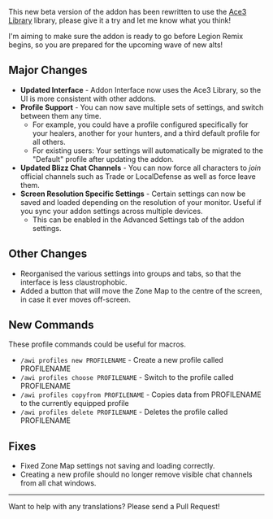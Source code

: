 This new beta version of the addon has been rewritten to use the [Ace3 Library](https://www.wowace.com/projects/ace3) library, please give it a try and let me know what you think!

I'm aiming to make sure the addon is ready to go before Legion Remix begins, so you are prepared for the upcoming wave of new alts!

## Major Changes
- **Updated Interface** - Addon Interface now uses the Ace3 Library, so the UI is more consistent with other addons.
- **Profile Support** - You can now save multiple sets of settings, and switch between them any time. 
  - For example, you could have a profile configured specifically for your healers, another for your hunters, and a third default profile for all others.
  - For existing users: Your settings will automatically be migrated to the "Default" profile after updating the addon.
- **Updated Blizz Chat Channels** - You can now force all characters to _join_ official channels such as Trade or LocalDefense as well as force leave them.
- **Screen Resolution Specific Settings** - Certain settings can now be saved and loaded depending on the resolution of your monitor. Useful if you sync your addon settings across multiple devices.
  - This can be enabled in the Advanced Settings tab of the addon settings.

## Other Changes
- Reorganised the various settings into groups and tabs, so that the interface is less claustrophobic.
- Added a button that will move the Zone Map to the centre of the screen, in case it ever moves off-screen.

## New Commands
These profile commands could be useful for macros.
- `/awi profiles new PROFILENAME` - Create a new profile called PROFILENAME
- `/awi profiles choose PROFILENAME` - Switch to the profile called PROFILENAME
- `/awi profiles copyfrom PROFILENAME` - Copies data from PROFILENAME to the currently equipped profile
- `/awi profiles delete PROFILENAME` - Deletes the profile called PROFILENAME

## Fixes
- Fixed Zone Map settings not saving and loading correctly.
- Creating a new profile should no longer remove visible chat channels from all chat windows.

---



Want to help with any translations? Please send a Pull Request!